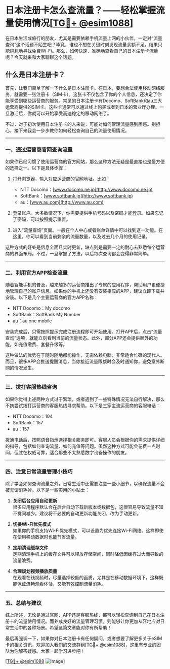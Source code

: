 # 日本注册卡怎么查流量？——轻松掌握流量使用情况[[TG💪+ @esim1088](https://t.me/s/esim1088)]

在日本生活或旅行的朋友，尤其是需要依赖手机流量上网的小伙伴，一定对“流量查询”这个话题不陌生吧？毕竟，谁也不想在关键时刻发现流量余额不足，结果只能尴尬地寻找免费Wi-Fi。那么，如何快速、准确地查看自己的日本注册卡流量呢？今天就来和大家聊聊这个话题。

## 什么是日本注册卡？

首先，让我们简单了解一下什么是日本注册卡。在日本，要想合法使用移动网络服务，就需要一张注册卡（SIM卡）。这张卡不仅包含了你的个人信息，还决定了你能享受到哪些运营商的服务。常见的日本注册卡有Docomo、SoftBank和au三大运营商提供的SIM卡。这些卡通常可以通过线上购买或者到日本的营业厅办理。一旦激活后，你就可以开始享受高速稳定的移动网络了。

不过，对于初次使用日本注册卡的人来说，可能对如何管理流量感到困惑。别担心，接下来我会一步步教你如何轻松查询自己的流量使用情况。

---

### **一、通过运营商官网查询流量**

如果你已经习惯了使用运营商的官方网站，那么这种方法无疑是最直接也是最方便的选择之一。以下是具体步骤：

1. 打开浏览器，输入对应运营商的官网地址。比如：
   - NTT Docomo：[www.docomo.ne.jp](http://www.docomo.ne.jp)
   - SoftBank：[www.softbank.jp](http://www.softbank.jp)
   - au：[www.au.com](http://www.au.com)

2. 登录账户。大多数情况下，你需要提供手机号码以及密码才能登录。如果忘记了密码，可以按照提示重置。

3. 进入“流量查询”页面。一般在个人中心或者账单详情中可以找到这一功能。在这里，你可以看到当前剩余的流量数量，以及过去几个月的使用记录。

这种方式的好处是信息全面且实时更新，缺点则是需要一定的耐心去熟悉每个运营商的界面布局。不过，一旦掌握了方法，以后每次查询都会变得非常简单。

---

### **二、利用官方APP检查流量**

随着智能手机的普及，越来越多的运营商推出了专属的应用程序，帮助用户更便捷地管理自己的账户信息。如果你的手机上还没有安装相应的APP，建议立即下载并安装。以下是几个主要运营商的官方APP名称：

- NTT Docomo：My docomo
- SoftBank：SoftBank My Number
- au：au one mobile

安装完成后，只需按照提示完成注册流程即可开始使用。打开APP后，点击“流量查询”选项，就能立刻看到当前的流量状态。此外，部分APP还会提供额外的功能，如充值缴费、套餐升级等。

这种做法的优势在于随时随地都能操作，无需依赖电脑，非常适合忙碌的现代人。而且，很多APP会推送提醒消息，当你接近流量限额时会及时通知你，避免意外断网的情况发生。

---

### **三、拨打客服热线咨询**

如果你觉得上述两种方式过于繁琐，或者遇到了一些特殊情况无法自行解决，那么不妨尝试拨打运营商的客服热线寻求帮助。以下是三家主流运营商的客服电话：

- NTT Docomo：104
- SoftBank：157
- au：157

拨通电话后，按照语音指示选择相关服务即可。客服人员会根据你的需求提供详细的指导，包括如何查询流量、如何充值等问题。虽然这种方式可能会花费一点时间，但胜在权威可靠，适合那些不太熟悉数字设备操作的朋友。

---

### **四、注意日常流量管理小技巧**

除了学会如何查询流量之外，日常生活中还需要注意一些小细节，以确保流量不会被无谓消耗掉。以下是一些实用的小贴士：

1. **关闭后台应用自动更新**  
   很多应用程序默认会在后台自动下载新版本或数据包，这很容易导致流量不知不觉间减少。建议将不必要的自动更新功能关闭，改为手动更新。

2. **切换Wi-Fi优先模式**  
   如果你的手机支持Wi-Fi优先模式，可以设置为优先连接Wi-Fi网络。这样即使在使用移动数据时也能节省流量。

3. **定期清理缓存文件**  
   定期清理手机上的缓存文件可以释放存储空间，同时降低因缓存过大而导致的流量浪费。

4. **合理规划视频播放质量**  
   在观看在线视频时，尽量选择较低的画质，尤其是在移动数据环境下。这样既能保证流畅观看体验，又能有效控制流量消耗。

---

### **五、总结与建议**

综上所述，无论是通过官网、APP还是客服热线，都可以轻松查询到自己在日本注册卡的流量使用情况。而养成良好的流量管理习惯，则能够让你更加从容地应对日常生活中的各种场景。希望这篇文章能对你有所帮助！

最后再强调一下，如果你对日本注册卡有任何疑问，或者想要了解更多关于eSIM卡的相关资讯，欢迎加入我们的交流群组[[TG💪+ @esim1088](https://t.me/s/esim1088)]，这里有专业的团队为你解答疑惑。大家一起学习进步吧！

[[TG💪+ @esim1088](https://t.me/s/esim1088) ![Image](https://i.postimg.cc/4NQfJmqS/Snipaste-2025-05-13-00-14-12.png)]